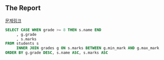 ## The Report
[문제링크](https://www.hackerrank.com/challenges/the-report/problem?isFullScreen=true)
```sql
SELECT CASE WHEN grade >= 8 THEN s.name END
     , g.grade
     , s.marks
FROM students s
     INNER JOIN grades g ON s.marks BETWEEN g.min_mark AND g.max_mark
ORDER BY g.grade DESC, s.name ASC, s.marks ASC
```
